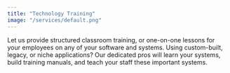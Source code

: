 ```yaml
---
title: "Technology Training"
image: "/services/default.png"
---
```


Let us provide structured classroom training, or one-on-one lessons for 
your employees on any of your software and systems. Using custom-built, legacy, or 
niche applications? Our dedicated pros will learn your systems, build training
manuals, and teach your staff these important systems.
